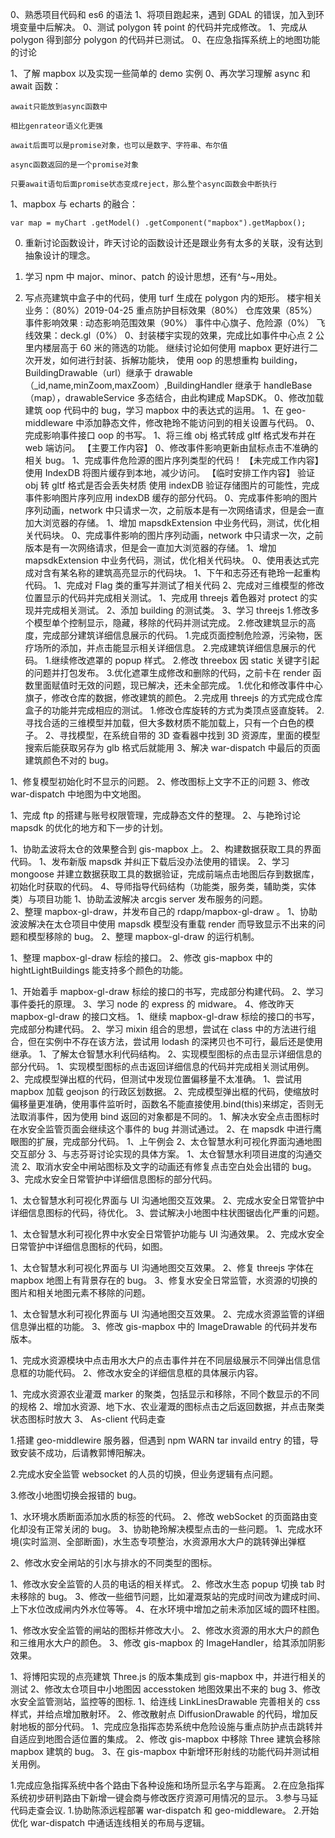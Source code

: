 0、熟悉项目代码和 es6 的语法
1、将项目跑起来，遇到 GDAL 的错误，加入到环境变量中后解决。
0、测试 polygon 转 point 的代码并完成修改。
1、完成从 polygon 得到部分 polygon 的代码并已测试。
0、在应急指挥系统上的地图功能的讨论

1、了解 mapbox 以及实现一些简单的 demo 实例
0、再次学习理解 async 和 await 函数：

    await只能放到async函数中

    相比genrateor语义化更强

    await后面可以是promise对象，也可以是数字、字符串、布尔值

    async函数返回的是一个promise对象

    只要await语句后面promise状态变成reject，那么整个async函数会中断执行

1、mapbox 与 echarts 的融合：

    var map = myChart .getModel() .getComponent("mapbox").getMapbox();

0. 重新讨论函数设计，昨天讨论的函数设计还是跟业务有太多的关联，没有达到抽象设计的理念。

1. 学习 npm 中 major、minor、patch 的设计思想，还有^与~用处。

1. 写点亮建筑中盒子中的代码，使用 turf 生成在 polygon 内的矩形。
   楼宇相关业务：（80%）2019-04-25
   重点防护目标效果（80%）
   仓库效果（85%）
   事件影响效果 : 动态影响范围效果（90%）
   事件中心旗子、危险源（0%）
   飞线效果：deck.gl（0%）
   0、封装楼宇实现的效果，完成比如事件中心点 2 公里内楼层高于 60 米的筛选的功能。
   继续讨论如何使用 mapbox 更好进行二次开发，如何进行封装、拆解功能块，
   使用 oop 的思想重构 building，BuildingDrawable（url）继承于 drawable（\_id,name,minZoom,maxZoom）,BuildingHandler 继承于 handleBase（map），drawableService 多态结合，由此构建成 MapSDK。
   0、修改加载建筑 oop 代码中的 bug，学习 mapbox 中的表达式的运用。
   1、在 geo-middleware 中添加静态文件，修改艳玲不能访问到的相关设置与代码。
   0、完成影响事件接口 oop 的书写。
   1、将三维 obj 格式转成 gltf 格式发布并在 web 端访问。
   【主要工作内容】
   0、修改事件影响更新由鼠标点击不准确的相关 bug。
   1、完成事件危险源的图片序列类型的代码！
   【未完成工作内容】
   使用 IndexDB 将图片缓存到本地，减少访问。
   【临时安排工作内容】
   验证 obj 转 gltf 格式是否会丢失材质
   使用 indexDB 验证存储图片的可能性，完成事件影响图片序列应用 indexDB 缓存的部分代码。
   0、完成事件影响的图片序列动画，network 中只请求一次，之前版本是有一次网络请求，但是会一直加大浏览器的存储。
   1、增加 mapsdkExtension 中业务代码，测试，优化相关代码块。
   0、完成事件影响的图片序列动画，network 中只请求一次，之前版本是有一次网络请求，但是会一直加大浏览器的存储。
   1、增加 mapsdkExtension 中业务代码，测试，优化相关代码块。
   0、使用表达式完成对含有某名称的建筑高亮显示的代码块。
   1、下午和志芬还有艳玲一起重构代码。
   1、完成对 Flag 类的重写并测试了相关代码
   2、完成对三维模型的修改位置显示的代码并完成相关测试。
   1、完成用 threejs 着色器对 protect 的实现并完成相关测试。
   2、添加 building 的测试类。
   3、学习 threejs 1.修改多个模型单个控制显示，隐藏，移除的代码并测试完成。 2.修改建筑显示的高度，完成部分建筑详细信息展示的代码。 1.完成页面控制危险源，污染物，医疗场所的添加，并点击能显示相关详细信息。 2.完成建筑详细信息展示的代码。 1.继续修改遮罩的 popup 样式。 2.修改 threebox 因 static 关键字引起的问题并打包发布。 3.优化遮罩生成修改和删除的代码，之前卡在 render 函数里面赋值时无效的问题，现已解决，还未全部完成。 1.优化和修改事件中心旗子，修改仓库的数据，修改建筑的颜色。 2.完成用 threejs 的方式完成仓库盒子的功能并完成相应的测试。 1.修改仓库旋转的方式为类顶点竖直旋转。 2.寻找合适的三维模型并加载，但大多数材质不能加载上，只有一个白色的模子。
   2、寻找模型，在系统自带的 3D 查看器中找到 3D 资源库，里面的模型搜索后能获取另存为 glb 格式后就能用
   3、解决 war-dispatch 中最后的页面建筑颜色不对的 bug。

1、修复模型初始化时不显示的问题。
2、修改图标上文字不正的问题
3、修改 war-dispatch 中地图为中文地图。

1、完成 ftp 的搭建与账号权限管理，完成静态文件的整理。
2、与艳玲讨论 mapsdk 的优化的地方和下一步的计划。

1、协助孟波将太仓的效果整合到 gis-mapbox 上。
2、构建数据获取工具的界面代码。
1、发布新版 mapsdk 并纠正下载后没办法使用的错误。
2、学习 mongoose 并建立数据获取工具的数据验证，完成前端点击地图后存到数据库，初始化时获取的代码。
4、导师指导代码结构（功能类，服务类，辅助类，实体类）与项目功能
1、协助孟波解决 arcgis server 发布服务的问题。  
2、整理 mapbox-gl-draw，并发布自己的 rdapp/mapbox-gl-draw 。
1、协助波波解决在太仓项目中使用 mapsdk 模型没有重载 render 而导致显示不出来的问题和模型移除的 bug。
2、整理 mapbox-gl-draw 的运行机制。

1、整理 mapbox-gl-draw 标绘的接口。
2、修改 gis-mapbox 中的 hightLightBuildings 能支持多个颜色的功能。

1、开始着手 mapbox-gl-draw 标绘的接口的书写，完成部分构建代码。
2、学习事件委托的原理。
3、学习 node 的 express 的 midware。
4、修改昨天 mapbox-gl-draw 的接口文档。
1、继续 mapbox-gl-draw 标绘的接口的书写，完成部分构建代码。
2、学习 mixin 组合的思想，尝试在 class 中的方法进行组合，但在实例中不存在该方法，尝试用 lodash 的深拷贝也不可行，最后还是使用继承。
1、了解太仓智慧水利代码结构。
2、实现模型图标的点击显示详细信息的部分代码。
1、实现模型图标的点击返回详细信息的代码并完成相关测试用例。
2、完成模型弹出框的代码，但测试中发现位置偏移量不太准确。
1、尝试用 mapbox 加载 geojson 的行政区划数据。
2、完成模型弹出框的代码，使缩放时偏移量更准确，使用事件监听时，函数名不能直接使用.bind(this)来绑定，否则无法取消事件，因为使用 bind 返回的对象都是不同的。
1、解决水安全点击图标时在水安全监管页面会继续这个事件的 bug 并测试通过。
2、在 mapsdk 中进行鹰眼图的扩展，完成部分代码。
1、上午例会
2、太仓智慧水利可视化界面沟通地图交互部分
3、与志芬哥讨论实现的具体方案。
1、太仓智慧水利项目进度的沟通交流
2、取消水安全中闸站图标及文字的动画还有修复点击空白处会出错的 bug。
3、完成水安全日常管护中详细信息图标的部分代码。

1、太仓智慧水利可视化界面与 UI 沟通地图交互效果。
2、完成水安全日常管护中详细信息图标的代码，待优化。
3、尝试解决小地图中柱状图锯齿化严重的问题。

1、太仓智慧水利可视化界中水安全日常管护功能与 UI 沟通效果。
2、完成水安全日常管护中详细信息图标的代码，如图。

1、太仓智慧水利可视化界面与 UI 沟通地图交互效果。
2、修复 threejs 字体在 mapbox 地图上有背景存在的 bug。
3、修复水安全日常监管，水资源的切换的图片和相关地图元素不移除的问题。

1、太仓智慧水利可视化界面与 UI 沟通地图交互效果。
2、完成水资源监管的详细信息弹出框的功能。
3、修改 gis-mapbox 中的 ImageDrawable 的代码并发布版本。

1、完成水资源模块中点击用水大户的点击事件并在不同层级展示不同弹出信息信息框的功能代码。
2、修改水安全的详细信息框的具体展示内容。

1、完成水资源农业灌溉 marker 的聚类，包括显示和移除，不同个数显示的不同的规格
2、增加水资源、地下水、农业灌溉的图标点击之后返回数据，并点击聚类状态图标时放大
3、 As-client 代码走查

1.搭建 geo-middlewire 服务器，但遇到 npm WARN tar invaild entry 的错，导致安装不成功，后请教郭博阳解决。

2.完成水安全监管 websocket 的人员的切换，但业务逻辑有点问题。

3.修改小地图切换会报错的 bug。

1、水环境水质断面添加水质的标签的代码。
2、修改 webSocket 的页面路由变化却没有正常关闭的 bug。
3、协助艳玲解决模型点击的一些问题。
1、完成水环境(实时监测、全部断面)，水生态专项整治，水资源用水大户的跳转弹出弹框

2、修改水安全闸站的引水与排水的不同类型的图标。

1、修改水安全监管的人员的电话的相关样式。
2、修改水生态 popup 切换 tab 时未移除的 bug。
3、修改一些细节问题，比如灌溉泵站的完成时间改为建成时间、上下水位改成闸内外水位等等。
4、在水环境中增加之前未添加区域的圆环柱图。

1、修改水安全监管的闸站的图标并修改大小。
2、修改水资源的用水大户的颜色和三维用水大户的颜色。
3、修改 gis-mapbox 的 ImageHandler，给其添加阴影效果。

1、将博阳实现的点亮建筑 Three.js 的版本集成到 gis-mapbox 中，并进行相关的测试
2、修改太仓项目中小地图因 accesstoken 地图效果出不来的 bug
3、修改水安全监管测站，监控等的图标.
1、给连线 LinkLinesDrawable 完善相关的 css 样式，并给点增加散射环。
2、修改散射点 DiffusionDrawable 的代码，增加反射地板的部分代码。
1、完成应急指挥态势系统中危险设施与重点防护点击跳转并自适应到地图合适位置的集成。
2、修改 gis-mapbox 中移除 Three 建筑会移除 mapbox 建筑的 bug。
3、在 gis-mapbox 中新增环形射线的功能代码并测试相关用例。

1.完成应急指挥系统中各个路由下各种设施和场所显示名字与距离。 2.在应急指挥系统初步研判路由下新增一键会商与修改医疗资源可用情况的显示。 3.参与马延代码走查会议. 1.协助陈添远程部署 war-dispatch 和 geo-middleware。 2.开始优化 war-dispatch 中通话连线相关的布局与逻辑。
